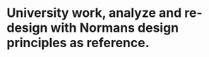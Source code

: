 # University work, analyze and re-design with Normans design principles as reference.
<div class="pdf-container loaded" data-file="https://raw.githubusercontent.com/pedric/ID404F-VT20-lab_2/46abe711c556357d855fa6e94a3a53a3b01b9846/id404f_dp2_fredrik_larsson.pdf" data-worker="/assets/pdf/worker-de03a6262fe73d7da5661d85cbb46962.js" data-bcmap-dir="https://render.githubusercontent.com/pdf/">
<canvas class="pdf-page" data-page="0" height="2828" width="2000"></canvas><canvas class="pdf-page" data-page="1" height="2828" width="2000"></canvas><canvas class="pdf-page" data-page="2" height="2828" width="2000"></canvas><canvas class="pdf-page" data-page="3" height="2828" width="2000"></canvas><canvas class="pdf-page" data-page="4" height="2828" width="2000"></canvas><canvas class="pdf-page" data-page="5" height="2828" width="2000"></canvas><canvas class="pdf-page" data-page="6" height="2828" width="2000"></canvas><canvas class="pdf-page" data-page="7" height="2828" width="2000"></canvas><canvas class="pdf-page" data-page="8" height="2828" width="2000"></canvas><canvas class="pdf-page" data-page="9" height="2828" width="2000"></canvas></div>